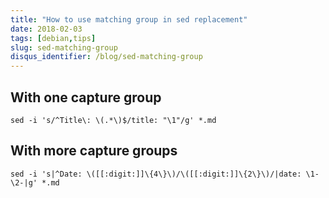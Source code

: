 ```yaml
---
title: "How to use matching group in sed replacement"
date: 2018-02-03
tags: [debian,tips]
slug: sed-matching-group
disqus_identifier: /blog/sed-matching-group
---
```


## With one capture group

```
sed -i 's/^Title\: \(.*\)$/title: "\1"/g' *.md
```

## With more capture groups

```
sed -i 's|^Date: \([[:digit:]]\{4\}\)/\([[:digit:]]\{2\}\)/|date: \1-\2-|g' *.md
```


